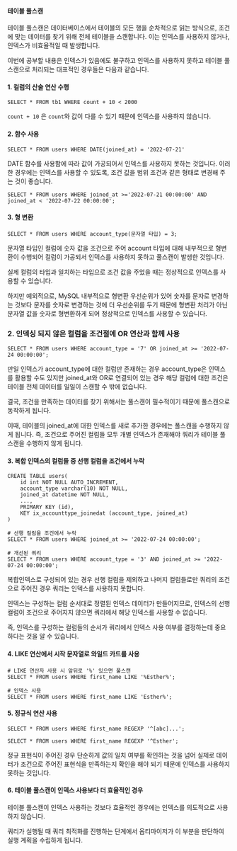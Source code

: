 
#### 테이블 풀스캔
테이블 풀스캔은 데이터베이스에서 테이블의 모든 행을 순차적으로 읽는 방식으로, 조건에 맞는 데이터를 찾기 위해 전체 테이블을 스캔합니다. 이는 인덱스를 사용하지 않거나, 인덱스가 비효율적일 때 발생합니다.

이번에 공부할 내용은 인덱스가 있음에도 불구하고 인덱스를 사용하지 못하고 테이블 풀스캔으로 처리되는 대표적인 경우들은 다음과 같습니다.
#### 1. 컬럼의 산술 연산 수행
```mysql
SELECT * FROM tb1 WHERE count + 10 < 2000
```

`count + 10` 은  `count`와 값이 다를 수 있기 때문에 인덱스를 사용하지 않습니다.
#### 2. 함수 사용
```mysql
SELECT * FROM users WHERE DATE(joined_at) = '2022-07-21'
```

DATE 함수를 사용함에 따라 값이 가공되어서 인덱스를 사용하지 못하는 것입니다. 이러한 경우에는 인덱스를 사용할 수 있도록, 조건 값을 범위 조건과 같은 형태로 변경해 주는 것이 좋습니다.

```mysql
SELECT * FROM users WHERE joined_at >='2022-07-21 00:00:00' AND joined_at < '2022-07-22 00:00:00';
```
#### 3. 형 변환
```mysql
SELECT * FROM users WHERE account_type(문자열 타입) = 3;
```

문자열 타입인 컬럼에 숫자 값을 조건으로 주어 account 타입에 대해 내부적으로 형변환이 수행되어 컬럼이 가공되서 인덱스를 사용하지 못하고 풀스캔이 발생한 것입니다.

실제 컬럼의 타입과 일치하는 타입으로 조건 값을 주었을 때는 정상적으로 인덱스를 사용할 수 있습니다.

하지만 예외적으로,  MySQL 내부적으로 형변환 우선순위가 있어 숫자를 문자로 변경하는 것보다 문자를 숫자로 변경하는 것에 더 우선순위를 두기 때문에 형변환 처리가 아닌 문자열 값을 숫자로 형변환하게 되어 정상적으로 인덱스를 사용할 수 있습니다.

### 2. 인덱싱 되지 않은 컬럼을 조건절에 OR 연산과 함께 사용
```mysql
SELECT * FROM users WHERE account_type = '7' OR joined_at >= '2022-07-24 00:00:00';
```
만일 인덱스가 account_type에 대한 컬럼만 존재하는 경우 account_type은 인덱스를 활용할 수도 있지만 joined_at와 OR로 연결되어 있는 경우 해당 컬럼에 대한 조건은 테이블 전체 데이터를 일일이 스캔할 수 밖에 없습니다.

결국, 조건을 만족하는 데이터를 찾기 위해서는 풀스캔이 필수적이기 때문에 풀스캔으로 동작하게 됩니다.

이때, 테이블의 joined_at에 대한 인덱스를 새로 추가한 경우에는 풀스캔을 수행하지 않게 됩니다. 즉, 조건으로 주어진 컬럼들 모두 개별 인덱스가 존재해야 쿼리가 테이블 풀스캔을 수행하지 않게 됩니다.

#### 3. 복합 인덱스의 컬럼들 중 선행 컬럼을 조건에서 누락
```mysql
CREATE TABLE users(
	id int NOT NULL AUTO_INCREMENT,
	account_type varchar(10) NOT NULL,
	joined_at datetime NOT NULL,
	...,
	PRIMARY KEY (id),
	KEY ix_accounttype_joinedat (account_type, joined_at)
)

# 선행 컬럼을 조건에서 누락
SELECT * FROM users WHERE joined_at >= '2022-07-24 00:00:00';

# 개선된 쿼리
SELECT * FROM users WHERE account_type = '3' AND joined_at >= '2022-07-24 00:00:00';
```

복합인덱스로 구성되어 있는 경우 선행 컬럼을 제외하고 나머지 컬럼들로만 쿼리의 조건으로 주어진 경우 쿼리는 인덱스를 사용하지 못합니다.

인덱스는 구성하는 컬럼 순서대로 정렬된 인덱스 데이터가 만들어지므로, 인덱스의 선행 컬럼이 조건으로 주어지지 않으면 쿼리에서 해당 인덱스를 사용할 수 없습니다.

즉, 인덱스를 구성하는 컬럼들의 순서가 쿼리에서 인덱스 사용 여부를 결정하는데 중요하다는 것을 알 수 있습니다.

#### 4. LIKE 연산에서 시작 문자열로 와일드 카드를 사용
```mysql
# LIKE 연산자 사용 시 앞뒤로 '%' 있으면 풀스캔
SELECT * FROM users WHERE first_name LIKE '%Esther%';

# 인덱스 사용
SELECT * FROM users WHERE first_name LIKE 'Esther%';
```

#### 5. 정규식 연산 사용
```mysql
SELECT * FROM users WHERE first_name REGEXP '^[abc]...';

SELECT * FROM users WHERE first_name REGEXP '^Esther';
```

정규 표현식이 주어진 경우 단순하게 값의 일치 여부를 확인하는 것을 넘어 실제로 데이터가 조건으로 주어진 표현식을 만족하는지 확인을 해야 되기 때문에 인덱스를 사용하지 못하는 것입니다.

#### 6. 테이블 풀스캔이 인덱스 사용보다 더 효율적인 경우
테이블 풀스캔이 인덱스 사용하는 것보다 효율적인 경우에는 인덱스를 의도적으로 사용하지 않습니다.

쿼리가 실행될 때 쿼리 최적화를 진행하는 단계에서 옵티마이저가 이 부분을 판단하여 실행 계획을 수립하게 됩니다.